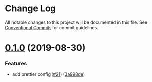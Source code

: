 # Change Log

All notable changes to this project will be documented in this file.
See [Conventional Commits](https://conventionalcommits.org) for commit guidelines.

# [0.1.0](https://github.com/mjolnirjs/mjolnir/tree/master/packages/babel-preset/compare/@mjolnir/babel-preset@0.0.2...@mjolnir/babel-preset@0.1.0) (2019-08-30)


### Features

* add prettier config ([#21](https://github.com/mjolnirjs/mjolnir/tree/master/packages/babel-preset/issues/21)) ([3a998de](https://github.com/mjolnirjs/mjolnir/tree/master/packages/babel-preset/commit/3a998de))
